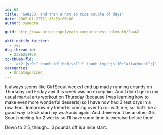 ```yaml
---
id: 62
title: '&#8230; and then a not so nice couple of days'
date: 2005-01-22T21:15:53+00:00
author: synedra

guid: http://www.princesspolymath.com/princess_polymath/?p=62

aktt_notify_twitter:
  - yes
dsq_thread_id:
  - 2386254469
tc-thumb-fld:
  - 'a:2:{s:9:"_thumb_id";b:0;s:11:"_thumb_type";s:10:"attachment";}'
categories:
  - Uncategorized
---
```

It always seems like Girl Scout weeks I end up madly running errands on Thursday and Friday and this week was no exception. And I didn&#8217;t get in my usual martial arts workout on Thursday (because I was learning how to make even more wonderful desserts) so I have now had 3 rest days in a row. Foo. Tomorrow my friend is coming over to run with me, so that&#8217;ll be a good way to kick start my workouts again. And there won&#8217;t be another Girl Scout meeting for 2 weeks so I&#8217;ll have some time to exercise before then!
  
Down to 215, though&#8230; 3 pounds off is a nice start.